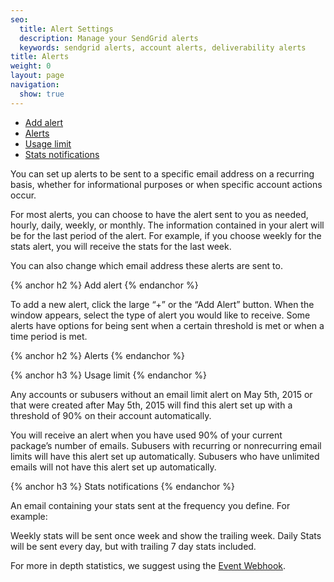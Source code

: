 ```yaml
---
seo:
  title: Alert Settings
  description: Manage your SendGrid alerts
  keywords: sendgrid alerts, account alerts, deliverability alerts
title: Alerts
weight: 0
layout: page
navigation:
  show: true
---
```


- [Add alert](#-Add-alert)
- [Alerts](#-Alerts)
- [Usage limit](#-Usage-limit)
- [Stats notifications](#-Stats-notifications)

You can set up alerts to be sent to a specific email address on a recurring basis, whether for informational purposes or when specific account actions occur.

For most alerts, you can choose to have the alert sent to you as needed, hourly, daily, weekly, or monthly. The information contained in your alert will be for the last period of the alert. For example, if you choose weekly for the stats alert, you will receive the stats for the last week.

You can also change which email address these alerts are sent to.

{% anchor h2 %}
Add alert
{% endanchor %}

To add a new alert, click the large “+” or the “Add Alert” button. When the window appears, select the type of alert you would like to receive. Some alerts have options for being sent when a certain threshold is met or when a time period is met.

{% anchor h2 %}
Alerts
{% endanchor %}

{% anchor h3 %}
Usage limit
{% endanchor %}

<call-out>

Any accounts or subusers without an email limit alert on May 5th, 2015 or that were created after May 5th, 2015 will find this alert set up with a threshold of 90% on their account automatically.

</call-out>

You will receive an alert when you have used 90% of your current package’s number of emails. Subusers with recurring or nonrecurring email limits will have this alert set up automatically. Subusers who have unlimited emails will not have this alert set up automatically.

{% anchor h3 %}
Stats notifications
{% endanchor %}

An email containing your stats sent at the frequency you define. For example:

Weekly stats will be sent once week and show the trailing week.
Daily Stats will be sent every day, but with trailing 7 day stats included.

For more in depth statistics, we suggest using the [Event Webhook]({{root_url}}/for-developers/tracking-events/event.html).
